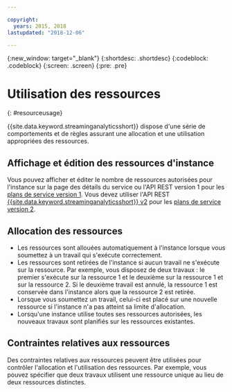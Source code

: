 ```yaml
---

copyright:
  years: 2015, 2018
lastupdated: "2018-12-06"

---
```


<!-- Attribute definitions -->
{:new_window: target="_blank"}
{:shortdesc: .shortdesc}
{:codeblock: .codeblock}
{:screen: .screen}
{:pre: .pre}


# Utilisation des ressources
{: #resourceusage}

{{site.data.keyword.streaminganalyticsshort}} dispose d'une série de comportements et de règles assurant une allocation et une utilisation appropriées des ressources.

## Affichage et édition des ressources d'instance
Vous pouvez afficher et éditer le nombre de ressources autorisées pour l'instance sur la page des détails du service ou l'API REST version 1 pour les [plans de service version 1](/docs/services/StreamingAnalytics/service_plans.html). Vous devez utiliser l'API REST [{{site.data.keyword.streaminganalyticsshort}} v2](https://{DomainName}/apidocs/streaming-analytics-v2#get-a-streaming-analytics-instance) pour les [plans de service version 2](/docs/services/StreamingAnalytics/service_plans.html).

## Allocation des ressources
- Les ressources sont allouées automatiquement à l'instance lorsque vous soumettez à un travail qui s'exécute correctement.
- Les ressources sont retirées de l'instance si aucun travail ne s'exécute sur la ressource. Par exemple, vous disposez de deux travaux : le premier s'exécute sur la ressource 1 et le deuxième sur la ressource 1 et sur la ressource 2. Si le deuxième travail est annulé, la ressource 1 est conservée dans l'instance alors que la ressource 2 est retirée.
- Lorsque vous soumettez un travail, celui-ci est placé sur une nouvelle ressource si l'instance n'a pas atteint sa limite d'allocation.
- Lorsqu'une instance utilise toutes ses ressources autorisées, les nouveaux travaux sont planifiés sur les ressources existantes.

## Contraintes relatives aux ressources

Des contraintes relatives aux ressources peuvent être utilisées pour contrôler l'allocation et l'utilisation des ressources. Par exemple, vous pouvez spécifier que deux travaux utilisent une ressource unique au lieu de deux ressources distinctes.
